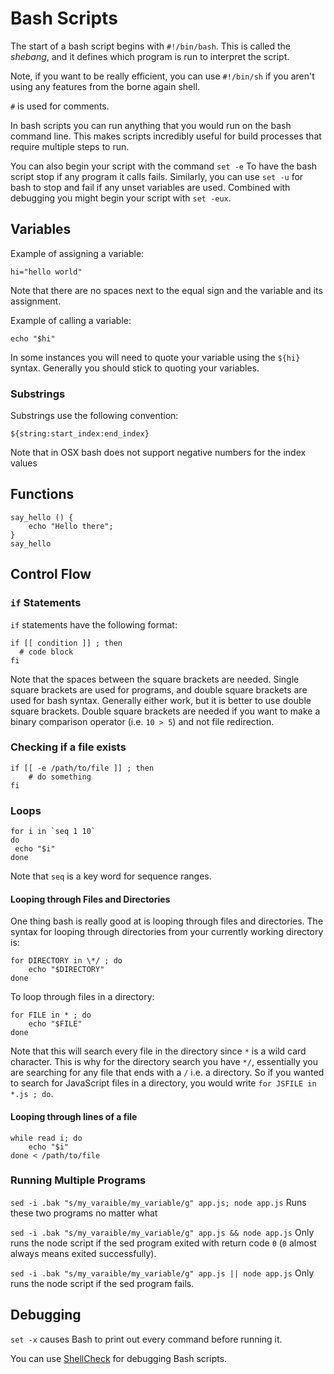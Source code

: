 # Bash Scripts

The start of a bash script begins with `#!/bin/bash`. This is called the *shebang*, and it defines which program is run to interpret the script.

Note, if you want to be really efficient, you can use `#!/bin/sh` if you aren't using any features from the borne again shell.

`#` is used for comments.

In bash scripts you can run anything that you would run on the bash command line. This makes scripts incredibly useful for build processes that require multiple steps to run.

You can also begin your script with the command `set -e` To have the bash script stop if any program it calls fails. Similarly, you can use `set -u` for bash to stop and fail if any unset variables are used. Combined with debugging you might begin your script with `set -eux`.

## Variables

Example of assigning a variable:

`hi="hello world"`

Note that there are no spaces next to the equal sign and the variable and its assignment.

Example of calling a variable:

`echo "$hi"`

In some instances you will need to quote your variable using the `${hi}` syntax. Generally you should stick to quoting your variables.

### Substrings

Substrings use the following convention:

`${string:start_index:end_index}`

Note that in OSX bash does not support negative numbers for the index values

## Functions

```
say_hello () {
    echo "Hello there";
}
say_hello
```

## Control Flow

### `if` Statements

`if` statements have the following format:

```
if [[ condition ]] ; then
  # code block
fi
```

Note that the spaces between the square brackets are needed. Single square brackets are used for programs, and double square brackets are used for bash syntax. Generally either work, but it is better to use double square brackets. Double square brackets are needed if you want to make a binary comparison operator (i.e. `10 > 5`) and not file redirection.

### Checking if a file exists

```
if [[ -e /path/to/file ]] ; then
    # do something
fi
```

### Loops

```
for i in `seq 1 10`
do
 echo "$i"
done
```

Note that `seq` is a key word for sequence ranges.

#### Looping through Files and Directories

One thing bash is really good at is looping through files and directories. The syntax for looping through directories from your currently working directory is:

```
for DIRECTORY in \*/ ; do
    echo "$DIRECTORY"
done
```

To loop through files in a directory:

```
for FILE in * ; do
    echo "$FILE"
done
```

Note that this will search every file in the directory since `*` is a wild card character. This is why for the directory search you have `*/`, essentially you are searching for any file that ends with a `/` i.e. a directory. So if you wanted to search for JavaScript files in a directory, you would write `for JSFILE in *.js ; do`.

#### Looping through lines of a file

```
while read i; do
    echo "$i"
done < /path/to/file
```

### Running Multiple Programs

`sed -i .bak "s/my_varaible/my_variable/g" app.js; node app.js` Runs these two programs no matter what

`sed -i .bak "s/my_varaible/my_variable/g" app.js && node app.js` Only runs the node script if the sed program exited with return code `0` (`0` almost always means exited successfully).

`sed -i .bak "s/my_varaible/my_variable/g" app.js || node app.js` Only runs the node script if the sed program fails.

## Debugging

`set -x` causes Bash to print out every command before running it.

You can use [ShellCheck](https://www.shellcheck.net/#) for debugging Bash scripts.
